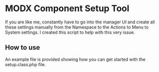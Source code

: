 # MODX Component Setup Tool

If you are like me, constantly have to go into the manager UI and create all these settings manually from the Namespace to the Actions to Menu to System settings. I created this script to help with this very issue.

## How to use

An example file is provided showing how you can get started with the setup.class.php file.
